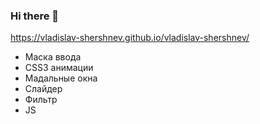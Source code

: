 ### Hi there 👋
 https://vladislav-shershnev.github.io/vladislav-shershnev/

-  Маска ввода
-  CSS3 анимации
-  Мадальные окна
-  Слайдер
-  Фильтр
-  JS
